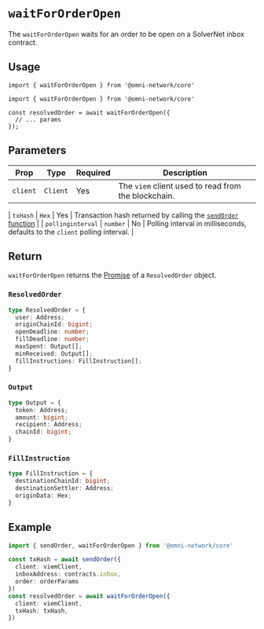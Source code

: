 # `waitForOrderOpen`

The `waitForOrderOpen` waits for an order to be open on a SolverNet inbox contract.

## Usage

`import { waitForOrderOpen } from '@omni-network/core'`

```tsx
import { waitForOrderOpen } from '@omni-network/core'

const resolvedOrder = await waitForOrderOpen({
  // ... params
});
```

## Parameters

| Prop                | Type                                 | Required | Description                                                                                                                         |
| ------------------- | ------------------------------------ | -------- | ----------------------------------------------------------------------------------------------------------------------------------- |
| `client`        | `Client`                             | Yes      | The `viem` client used to read from the blockchain.                                                                         |

| `txHash`           | `Hex`                         | Yes      | Transaction hash returned by calling the [`sendOrder` function](/sdk/core/sendOrder) |
| `pollinginterval`       | `number`                             | No      | Polling interval in milliseconds, defaults to the `client` polling interval.                                                                     |

## Return

`waitForOrderOpen` returns the [Promise](https://developer.mozilla.org/en-US/docs/Web/JavaScript/Reference/Global_Objects/Promise) of a `ResolvedOrder` object.

### `ResolvedOrder`

```ts
type ResolvedOrder = {
  user: Address;
  originChainId: bigint;
  openDeadline: number;
  fillDeadline: number;
  maxSpent: Output[];
  minReceived: Output[];
  fillInstructions: FillInstruction[];
}
```

### `Output`

```ts
type Output = {
  token: Address;
  amount: bigint;
  recipient: Address;
  chainId: bigint;
}
```

### `FillInstruction`

```ts
type FillInstruction = {
  destinationChainId: bigint;
  destinationSettler: Address;
  originData: Hex;
}
```

## Example

```ts
import { sendOrder, waitForOrderOpen } from '@omni-network/core'

const txHash = await sendOrder({
  client: viemClient,
  inboxAddress: contracts.inbox,
  order: orderParams
})
const resolvedOrder = await waitForOrderOpen({
  client: viemClient,
  txHash: txHash,
})
```
